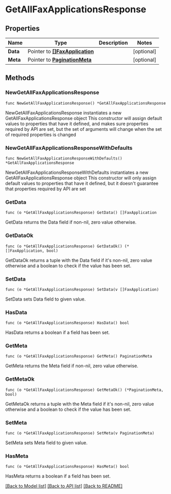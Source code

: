 # GetAllFaxApplicationsResponse

## Properties

Name | Type | Description | Notes
------------ | ------------- | ------------- | -------------
**Data** | Pointer to [**[]FaxApplication**](FaxApplication.md) |  | [optional] 
**Meta** | Pointer to [**PaginationMeta**](PaginationMeta.md) |  | [optional] 

## Methods

### NewGetAllFaxApplicationsResponse

`func NewGetAllFaxApplicationsResponse() *GetAllFaxApplicationsResponse`

NewGetAllFaxApplicationsResponse instantiates a new GetAllFaxApplicationsResponse object
This constructor will assign default values to properties that have it defined,
and makes sure properties required by API are set, but the set of arguments
will change when the set of required properties is changed

### NewGetAllFaxApplicationsResponseWithDefaults

`func NewGetAllFaxApplicationsResponseWithDefaults() *GetAllFaxApplicationsResponse`

NewGetAllFaxApplicationsResponseWithDefaults instantiates a new GetAllFaxApplicationsResponse object
This constructor will only assign default values to properties that have it defined,
but it doesn't guarantee that properties required by API are set

### GetData

`func (o *GetAllFaxApplicationsResponse) GetData() []FaxApplication`

GetData returns the Data field if non-nil, zero value otherwise.

### GetDataOk

`func (o *GetAllFaxApplicationsResponse) GetDataOk() (*[]FaxApplication, bool)`

GetDataOk returns a tuple with the Data field if it's non-nil, zero value otherwise
and a boolean to check if the value has been set.

### SetData

`func (o *GetAllFaxApplicationsResponse) SetData(v []FaxApplication)`

SetData sets Data field to given value.

### HasData

`func (o *GetAllFaxApplicationsResponse) HasData() bool`

HasData returns a boolean if a field has been set.

### GetMeta

`func (o *GetAllFaxApplicationsResponse) GetMeta() PaginationMeta`

GetMeta returns the Meta field if non-nil, zero value otherwise.

### GetMetaOk

`func (o *GetAllFaxApplicationsResponse) GetMetaOk() (*PaginationMeta, bool)`

GetMetaOk returns a tuple with the Meta field if it's non-nil, zero value otherwise
and a boolean to check if the value has been set.

### SetMeta

`func (o *GetAllFaxApplicationsResponse) SetMeta(v PaginationMeta)`

SetMeta sets Meta field to given value.

### HasMeta

`func (o *GetAllFaxApplicationsResponse) HasMeta() bool`

HasMeta returns a boolean if a field has been set.


[[Back to Model list]](../README.md#documentation-for-models) [[Back to API list]](../README.md#documentation-for-api-endpoints) [[Back to README]](../README.md)


